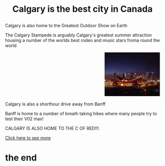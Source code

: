 <H1><p style="text-align: center;"> Calgary is the best city in Canada
</p></H1>

<p>Calgary is also home to the Greatest Outdoor Show on Earth</p>

<p>The Calgary Stampede is arguably Calgary's greatest summer attraction housing a number of the worlds best rodeo and music stars froma round the world</p>

<p align="right">
  <img src=PICTURES/Calgaryskyline.jpg alt="commons.wikimedia.org" width="180"/>
</p>

<p>Calgary is also a shorthour drive away from Banff</p>

<p>Banff is home to a number of breath taking hikes where many people try to test their V02 max!</p>

<span style="colour:red;">CALGARY IS ALSO HOME TO THE C OF RED!!!.</span>

[Click here to see more](PICTURES/OIP.jfif)

</body>
</html>
<h1> the end </h1>
